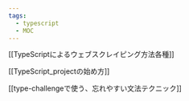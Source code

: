 ```yaml
---
tags:
  - typescript
  - MOC
---
```

[[TypeScriptによるウェブスクレイピング方法各種]]

[[TypeScript_projectの始め方]]

[[type-challengeで使う、忘れやすい文法テクニック]]